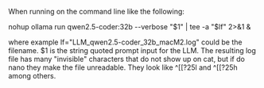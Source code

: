 When running on the command line like the following:

nohup ollama run qwen2.5-coder:32b --verbose "$1" | tee -a "$lf" 2>&1 &

where example lf="LLM_qwen2.5-coder_32b_macM2.log" could be the filename.
$1 is the string quoted prompt input for the LLM. The resulting log file 
has many "invisible" characters that do not show up on cat, but if do 
nano they make the file unreadable. They look like ^[[?25l and ^[[?25h 
among others.

